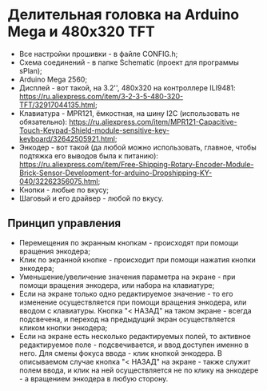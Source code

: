 # Делительная головка на Arduino Mega и 480x320 TFT

* Все настройки прошивки - в файле CONFIG.h;
* Схема соединений - в папке Schematic (проект для программы sPlan);
* Arduino Mega 2560;
* Дисплей - вот такой, на 3.2'', 480х320 на контроллере ILI9481: https://ru.aliexpress.com/item/3-2-3-5-480-320-TFT/32917044135.html;
* Клавиатура - MPR121, ёмкостная, на шину I2C (использовать не обязательно): https://ru.aliexpress.com/item/MPR121-Capacitive-Touch-Keypad-Shield-module-sensitive-key-keyboard/32642505921.html;
* Энкодер - вот такой (да любой можно использовать, главное, чтобы подтяжка его выводов была к питанию): https://ru.aliexpress.com/item/Free-Shipping-Rotary-Encoder-Module-Brick-Sensor-Development-for-arduino-Dropshipping-KY-040/32262356075.html;
* Кнопки - любые по вкусу;
* Шаговый и его драйвер - любой по вкусу.

## Принцип управления

* Перемещения по экранным кнопкам - происходят при помощи вращения энкодера;
* Клик по экранной кнопке - происходит при помощи нажатия кнопки энкодера;
* Уменьшение/увеличение значения параметра на экране - при помощи вращения энкодера, или набора на клавиатуре;
* Если на экране только одно редактируемое значение - то его изменение осуществляется при помощи вращения энкодера, или вводом с клавиатуры. Кнопка "< НАЗАД" на таком экране - всегда подсвечена, и переход на предыдущий экран осуществляется кликом кнопки энкодера;
* Если на экране есть несколько редактируемых полей, то активное редактируемое поле - подсвечивается, и ввод доступен именно в него. Для смены фокуса ввода - клик кнопкой энкодера. В описываемом случае кнопка "< НАЗАД" на экране - также служит полем ввода, и клик на ней осуществляется не по клику на энкодере - а вращением энкодера в любую сторону.
